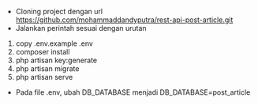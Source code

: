 - Cloning project dengan url https://github.com/mohammaddandyputra/rest-api-post-article.git
- Jalankan perintah sesuai dengan urutan
1. copy .env.example .env
2. composer install
3. php artisan key:generate
4. php artisan migrate
5. php artisan serve
- Pada file .env, ubah DB_DATABASE menjadi DB_DATABASE=post_article

